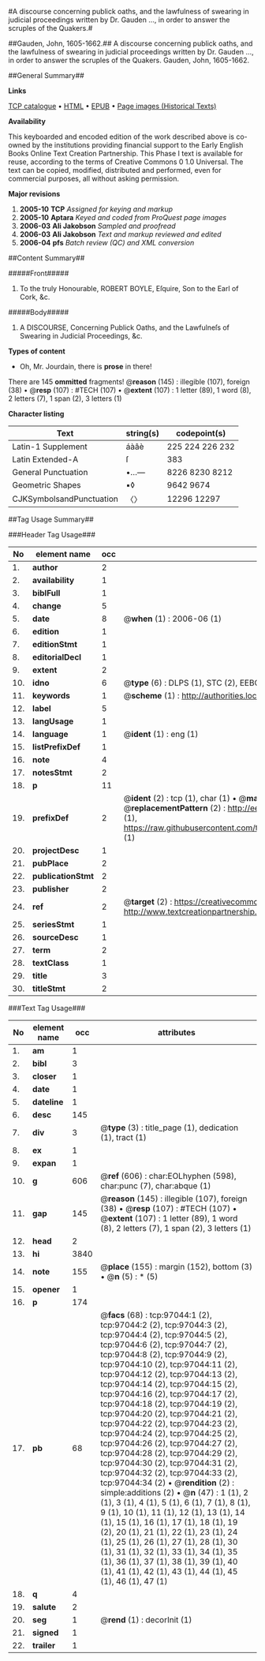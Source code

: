 #A discourse concerning publick oaths, and the lawfulness of swearing in judicial proceedings written by Dr. Gauden ..., in order to answer the scruples of the Quakers.#

##Gauden, John, 1605-1662.##
A discourse concerning publick oaths, and the lawfulness of swearing in judicial proceedings written by Dr. Gauden ..., in order to answer the scruples of the Quakers.
Gauden, John, 1605-1662.

##General Summary##

**Links**

[TCP catalogue](http://www.ota.ox.ac.uk/tcp/)  • 
[HTML](http://tei.it.ox.ac.uk/tcp/Texts-HTML/free/A42/A42479.html)  • 
[EPUB](http://tei.it.ox.ac.uk/tcp/Texts-EPUB/free/A42/A42479.epub) • 
[Page images (Historical Texts)](https://data.historicaltexts.jisc.ac.uk/view?pubId=eebo-13065041e&pageId=eebo-13065041e-97044-1)

**Availability**

This keyboarded and encoded edition of the
	       work described above is co-owned by the institutions
	       providing financial support to the Early English Books
	       Online Text Creation Partnership. This Phase I text is
	       available for reuse, according to the terms of Creative
	       Commons 0 1.0 Universal. The text can be copied,
	       modified, distributed and performed, even for
	       commercial purposes, all without asking permission.

**Major revisions**

1. __2005-10__ __TCP__ *Assigned for keying and markup*
1. __2005-10__ __Aptara__ *Keyed and coded from ProQuest page images*
1. __2006-03__ __Ali Jakobson__ *Sampled and proofread*
1. __2006-03__ __Ali Jakobson__ *Text and markup reviewed and edited*
1. __2006-04__ __pfs__ *Batch review (QC) and XML conversion*

##Content Summary##

#####Front#####

1. To the truly Honourable,
ROBERT BOYLE, Eſquire,
Son to the Earl of Cork, &c.

#####Body#####

1. A
DISCOURSE,
Concerning Publick Oaths, and the
Lawfulneſs of Swearing in Judicial
Proceedings, &c.

**Types of content**

  * Oh, Mr. Jourdain, there is **prose** in there!

There are 145 **ommitted** fragments! 
 @__reason__ (145) : illegible (107), foreign (38)  •  @__resp__ (107) : #TECH (107)  •  @__extent__ (107) : 1 letter (89), 1 word (8), 2 letters (7), 1 span (2), 3 letters (1)

**Character listing**


|Text|string(s)|codepoint(s)|
|---|---|---|
|Latin-1 Supplement|áàâè|225 224 226 232|
|Latin Extended-A|ſ|383|
|General Punctuation|•…—|8226 8230 8212|
|Geometric Shapes|▪◊|9642 9674|
|CJKSymbolsandPunctuation|〈〉|12296 12297|

##Tag Usage Summary##

###Header Tag Usage###

|No|element name|occ|attributes|
|---|---|---|---|
|1.|__author__|2||
|2.|__availability__|1||
|3.|__biblFull__|1||
|4.|__change__|5||
|5.|__date__|8| @__when__ (1) : 2006-06 (1)|
|6.|__edition__|1||
|7.|__editionStmt__|1||
|8.|__editorialDecl__|1||
|9.|__extent__|2||
|10.|__idno__|6| @__type__ (6) : DLPS (1), STC (2), EEBO-CITATION (1), OCLC (1), VID (1)|
|11.|__keywords__|1| @__scheme__ (1) : http://authorities.loc.gov/ (1)|
|12.|__label__|5||
|13.|__langUsage__|1||
|14.|__language__|1| @__ident__ (1) : eng (1)|
|15.|__listPrefixDef__|1||
|16.|__note__|4||
|17.|__notesStmt__|2||
|18.|__p__|11||
|19.|__prefixDef__|2| @__ident__ (2) : tcp (1), char (1)  •  @__matchPattern__ (2) : ([0-9\-]+):([0-9IVX]+) (1), (.+) (1)  •  @__replacementPattern__ (2) : http://eebo.chadwyck.com/downloadtiff?vid=$1&page=$2 (1), https://raw.githubusercontent.com/textcreationpartnership/Texts/master/tcpchars.xml#$1 (1)|
|20.|__projectDesc__|1||
|21.|__pubPlace__|2||
|22.|__publicationStmt__|2||
|23.|__publisher__|2||
|24.|__ref__|2| @__target__ (2) : https://creativecommons.org/publicdomain/zero/1.0/ (1), http://www.textcreationpartnership.org/docs/. (1)|
|25.|__seriesStmt__|1||
|26.|__sourceDesc__|1||
|27.|__term__|2||
|28.|__textClass__|1||
|29.|__title__|3||
|30.|__titleStmt__|2||


###Text Tag Usage###

|No|element name|occ|attributes|
|---|---|---|---|
|1.|__am__|1||
|2.|__bibl__|3||
|3.|__closer__|1||
|4.|__date__|1||
|5.|__dateline__|1||
|6.|__desc__|145||
|7.|__div__|3| @__type__ (3) : title_page (1), dedication (1), tract (1)|
|8.|__ex__|1||
|9.|__expan__|1||
|10.|__g__|606| @__ref__ (606) : char:EOLhyphen (598), char:punc (7), char:abque (1)|
|11.|__gap__|145| @__reason__ (145) : illegible (107), foreign (38)  •  @__resp__ (107) : #TECH (107)  •  @__extent__ (107) : 1 letter (89), 1 word (8), 2 letters (7), 1 span (2), 3 letters (1)|
|12.|__head__|2||
|13.|__hi__|3840||
|14.|__note__|155| @__place__ (155) : margin (152), bottom (3)  •  @__n__ (5) : * (5)|
|15.|__opener__|1||
|16.|__p__|174||
|17.|__pb__|68| @__facs__ (68) : tcp:97044:1 (2), tcp:97044:2 (2), tcp:97044:3 (2), tcp:97044:4 (2), tcp:97044:5 (2), tcp:97044:6 (2), tcp:97044:7 (2), tcp:97044:8 (2), tcp:97044:9 (2), tcp:97044:10 (2), tcp:97044:11 (2), tcp:97044:12 (2), tcp:97044:13 (2), tcp:97044:14 (2), tcp:97044:15 (2), tcp:97044:16 (2), tcp:97044:17 (2), tcp:97044:18 (2), tcp:97044:19 (2), tcp:97044:20 (2), tcp:97044:21 (2), tcp:97044:22 (2), tcp:97044:23 (2), tcp:97044:24 (2), tcp:97044:25 (2), tcp:97044:26 (2), tcp:97044:27 (2), tcp:97044:28 (2), tcp:97044:29 (2), tcp:97044:30 (2), tcp:97044:31 (2), tcp:97044:32 (2), tcp:97044:33 (2), tcp:97044:34 (2)  •  @__rendition__ (2) : simple:additions (2)  •  @__n__ (47) : 1 (1), 2 (1), 3 (1), 4 (1), 5 (1), 6 (1), 7 (1), 8 (1), 9 (1), 10 (1), 11 (1), 12 (1), 13 (1), 14 (1), 15 (1), 16 (1), 17 (1), 18 (1), 19 (2), 20 (1), 21 (1), 22 (1), 23 (1), 24 (1), 25 (1), 26 (1), 27 (1), 28 (1), 30 (1), 31 (1), 32 (1), 33 (1), 34 (1), 35 (1), 36 (1), 37 (1), 38 (1), 39 (1), 40 (1), 41 (1), 42 (1), 43 (1), 44 (1), 45 (1), 46 (1), 47 (1)|
|18.|__q__|4||
|19.|__salute__|2||
|20.|__seg__|1| @__rend__ (1) : decorInit (1)|
|21.|__signed__|1||
|22.|__trailer__|1||

